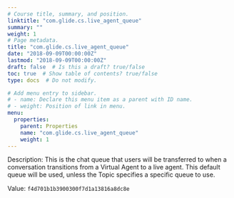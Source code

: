 ```yaml
---
# Course title, summary, and position.
linktitle: "com.glide.cs.live_agent_queue"
summary: ""
weight: 1
# Page metadata.
title: "com.glide.cs.live_agent_queue"
date: "2018-09-09T00:00:00Z"
lastmod: "2018-09-09T00:00:00Z"
draft: false  # Is this a draft? true/false
toc: true  # Show table of contents? true/false
type: docs  # Do not modify.

# Add menu entry to sidebar.
# - name: Declare this menu item as a parent with ID name.
# - weight: Position of link in menu.
menu:
  properties:
    parent: Properties
    name: "com.glide.cs.live_agent_queue"
    weight: 1
---
```


Description: This is the chat queue that users will be transferred to when a conversation transitions from a Virtual Agent to a live agent. This default queue will be used, unless the Topic specifies a specific queue to use.


Value: `f4d701b1b3900300f7d1a13816a8dc8e`